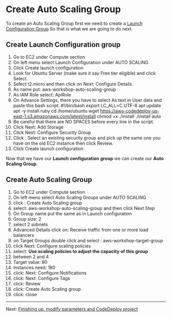 # Create Auto Scaling Group

To create an Auto Scaling Group first we need to create a [Launch Configuration Group](http://docs.aws.amazon.com/autoscaling/latest/userguide/LaunchConfiguration.html)
So that is what we are going to do next.

## Create Launch Configuration group
1. Go to EC2 under Compute section
2. On left menu select Launch Configuration under AUTO SCALING
3. Click Create launch configuration
4. Look for Ubuntu Server (make sure it say Free tier eligible) and click Select.
5. Select t2.micro and then click on Next: Configure Details.
6. As name put: aws-workshop-auto-scaling-group
7. As IAM Role select: ApiRole
8. On Advance Settings, there you have to select As text in User data and paste this bash script:
    #!/bin/bash
    export LC_ALL=C.UTF-8
    apt update
    apt -y install ruby
    cd /home/ubuntu
    wget https://aws-codedeploy-us-east-1.s3.amazonaws.com/latest/install
    chmod +x ./install
    ./install auto
9. Be careful that there are NO SPACES before every line in the script.
10. Click Next: Add Storage
11. Click Next: Configure Security Group
12. Click : Select an existing security group and pick up the same one you have on the old EC2 instance then click Review.
13. Click Create launch configuration

Now that we have our **Launch configuration group** we can create our **Auto Scaling Group**.

## Create Auto Scaling Group
1. Go to EC2 under Compute section
2. On left menu select Auto Scaling Groups under AUTO SCALING
3. click : Create Auto Scaling group
4. select: aws-workshop-auto-scaling-group and then click Next Step 
5. On Group name put the same as in Launch configuration
6. Group size: 2
7. select 2 subnets
8. Advanced Details click on: Receive traffic from one or more load balancers
9. on Target Groups double click and select : aws-workshop-target-group
10. click Next: Configure scaling policies
11. select: **Use scaling policies to adjust the capacity of this group**
12. between 2 and 4
13. Target value: 80
14. Instances need: 180
15. click: Next: Configure Notifications
16. click: Next: Configure Tags
17. click: Review
18. click: Create Auto Scaling group
19. click: close

---
Next: [Finishing up, modify parameters and CodeDeploy project](/workshop/elb-auto-scaling-group/03-finishing-up.md)

